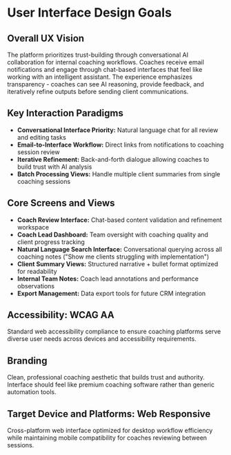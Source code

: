 # User Interface Design Goals

## Overall UX Vision
The platform prioritizes trust-building through conversational AI collaboration for internal coaching workflows. Coaches receive email notifications and engage through chat-based interfaces that feel like working with an intelligent assistant. The experience emphasizes transparency - coaches can see AI reasoning, provide feedback, and iteratively refine outputs before sending client communications.

## Key Interaction Paradigms
- **Conversational Interface Priority:** Natural language chat for all review and editing tasks
- **Email-to-Interface Workflow:** Direct links from notifications to coaching session review
- **Iterative Refinement:** Back-and-forth dialogue allowing coaches to build trust with AI analysis
- **Batch Processing Views:** Handle multiple client summaries from single coaching sessions

## Core Screens and Views
- **Coach Review Interface:** Chat-based content validation and refinement workspace
- **Coach Lead Dashboard:** Team oversight with coaching quality and client progress tracking
- **Natural Language Search Interface:** Conversational querying across all coaching notes ("Show me clients struggling with implementation")
- **Client Summary Views:** Structured narrative + bullet format optimized for readability
- **Internal Team Notes:** Coach lead annotations and performance observations
- **Export Management:** Data export tools for future CRM integration

## Accessibility: WCAG AA
Standard web accessibility compliance to ensure coaching platforms serve diverse user needs across devices and accessibility requirements.

## Branding
Clean, professional coaching aesthetic that builds trust and authority. Interface should feel like premium coaching software rather than generic automation tools.

## Target Device and Platforms: Web Responsive
Cross-platform web interface optimized for desktop workflow efficiency while maintaining mobile compatibility for coaches reviewing between sessions.
